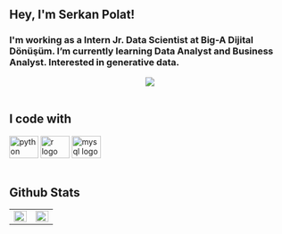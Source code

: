 ## Hey, I'm Serkan Polat!  
 
### I'm working as a Intern Jr. Data Scientist at **Big-A Dijital Dönüşüm**. I’m currently learning Data Analyst and Business Analyst. Interested in generative data. 

<div align="center">
  <img src="https://profile-counter.glitch.me/serkannpolatt/count.svg?"  />
</div>
<br/>  

## I code with
<div align="left">
  <img src="https://cdn.jsdelivr.net/gh/devicons/devicon/icons/python/python-original.svg" height="40" width="52" alt="python logo"  />
  <img src="https://cdn.jsdelivr.net/gh/devicons/devicon/icons/r/r-original.svg" height="40" width="52" alt="r logo"  />
  <img src="https://cdn.jsdelivr.net/gh/devicons/devicon/icons/mysql/mysql-original.svg" height="40" width="52" alt="mysql logo"  />
</div>


<br/>  

## Github Stats  
<table><tr><td valign="top" width="50%">

<img src="https://github-readme-stats.vercel.app/api?username=serkannpolatt&show_icons=true&count_private=true&hide_border=true" align="left" style="width: 100%" />

</td><td valign="top" width="50%">

<img src="https://github-readme-stats.vercel.app/api/top-langs/?username=serkannpolatt&hide_border=true&layout=compact" align="left" style="width: 100%" />

</td></tr></table>  

<br/>  

  







